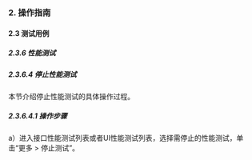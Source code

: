 ### 2. 操作指南

#### 2.3 测试用例

##### 2.3.6 性能测试

##### 2.3.6.4 停止性能测试

本节介绍停止性能测试的具体操作过程。

##### 2.3.6.4.1 操作步骤

a）进入接口性能测试列表或者UI性能测试列表，选择需停止的性能测试，单击“更多 > 停止测试”。
